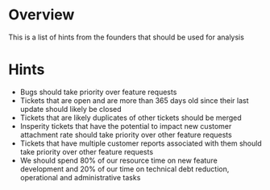 # Overview

This is a list of hints from the founders that should be used for analysis

# Hints

- Bugs should take priority over feature requests
- Tickets that are open and are more than 365 days old since their last update should likely be closed
- Tickets that are likely duplicates of other tickets should be merged
- Insperity tickets that have the potential to impact new customer attachment rate should take priority over other feature requests
- Tickets that have multiple customer reports associated with them should take priority over other feature requests
- We should spend 80% of our resource time on new feature development and 20% of our time on technical debt reduction, operational and administrative tasks

